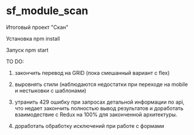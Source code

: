 # sf_module_scan
Итоговый проект "Скан"

Установка npm install

Запуск npm start


TO DO:
1. закончить перевод на GRID (пока смешанный вариант с flex)

2. выровнять стили (наблюдаются недостатки при переходе на mobile и нестыковки с шаблонами)

3. утранить 429 ошибку при запросах детальной информации по api, что недает закончить полностью вывод результатов и доработать взаимодествие с Redux на 100% для законченной архитектуры.

4. доработать обработку исключений при работе с формами

